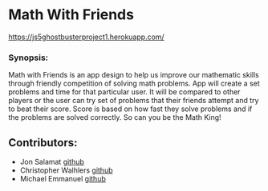 # Math With Friends
https://js5ghostbusterproject1.herokuapp.com/
### Synopsis:
Math with Friends is an app design to help us improve our mathematic skills through friendly competition of solving math problems. 
App will create a set problems and time for that particular user. 
It will be compared to other players or the user can try set of problems that their friends attempt and try to beat their score.
Score is based on how fast they solve problems and if the problems are solved correctly. So can you be the Math King!

## Contributors:
+ Jon Salamat [github](https://github.com/jsalamat)
+ Christopher Walhlers [github](https://github.com/cwahlers)
+ Michael Emmanuel [github](https://github.com/mike092235)

